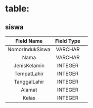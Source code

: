 # table:
## siswa

**Field Name**|**Field Type**| |
:-----:|:-----:|:-----:
NomorIndukSiswa|VARCHAR| 
Nama|VARCHAR| 
JenisKelamin|INTEGER| 
TempatLahir|INTEGER| 
TanggalLahir|INTEGER| 
Alamat|INTEGER| 
Kelas|INTEGER| 
